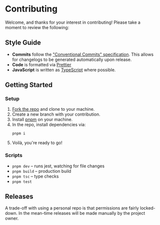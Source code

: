 # Contributing

Welcome, and thanks for your interest in contributing! Please take a moment to review the following:

## Style Guide

- **Commits** follow the ["Conventional Commits" specification](https://www.conventionalcommits.org/en/v1.0.0/). This allows for changelogs to be generated automatically upon release.
- **Code** is formatted via [Prettier](https://prettier.io/)
- **JavaScript** is written as [TypeScript](https://www.typescriptlang.org/) where possible.

## Getting Started

### Setup

1. [Fork the repo](https://docs.github.com/en/github/getting-started-with-github/fork-a-repo) and clone to your machine.
2. Create a new branch with your contribution.
3. Install [pnpm](https://pnpm.io/installation) on your machine.
4. In the repo, install dependencies via:
   ```sh
   pnpm i
   ```
5. Voilà, you're ready to go!

### Scripts

- `pnpm dev` – runs jest, watching for file changes
- `pnpm build` – production build
- `pnpm tsc` – type checks
- `pnpm test`

## Releases

A trade-off with using a personal repo is that permissions are fairly locked-down. In the mean-time releases will be made manually by the project owner.
